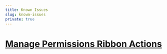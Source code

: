 ```yaml
---
title: Known Issues
slug: known-issues
private: true
---
```


# [Manage Permissions Ribbon Actions](manage-permissions-ribbon-actions.md)
